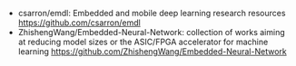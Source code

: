 - csarron/emdl: Embedded and mobile deep learning research resources  
https://github.com/csarron/emdl
- ZhishengWang/Embedded-Neural-Network: collection of works aiming at reducing model sizes or the ASIC/FPGA accelerator for machine learning
https://github.com/ZhishengWang/Embedded-Neural-Network


